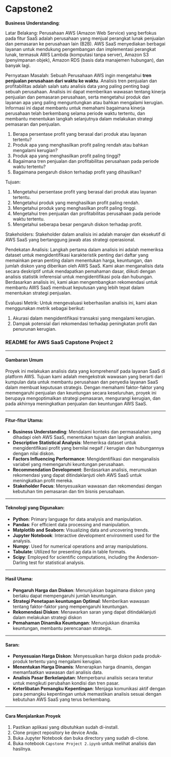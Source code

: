# Capstone2

**Business Understanding**:

Latar Belakang:
Perusahaan AWS (Amazon Web Service) yang berfokus pada fitur SaaS adalah perusahaan yang menjual perangkat lunak penjualan dan pemasaran ke perusahaan lain (B2B). AWS SaaS menyediakan berbagai layanan untuk mendukung pengembangan dan implementasi perangkat lunak, termasuk AWS Lambda (komputasi tanpa server), Amazon S3 (penyimpanan objek), Amazon RDS (basis data manajemen hubungan), dan banyak lagi. 

Pernyataan Masalah:
Sebuah Perusahaan AWS ingin mengetahui **tren penjualan perusahaan dari waktu ke waktu**. Analisis tren penjualan dan profitabilitas adalah salah satu analisis data yang paling penting bagi sebuah perusahaan. Analisis ini dapat memberikan wawasan tentang kinerja penjualan dan pemasaran perusahaan, serta mengetahui produk dan layanan apa yang paling menguntungkan atau bahkan mengalami kerugian. Informasi ini dapat membantu untuk memahami bagaimana kinerja perusahaan telah berkembang selama periode waktu tertentu, dan membantu menentukan langkah selanjutnya dalam melakukan strategi pemasaran dan penjualan.

1. Berapa persentase profit yang berasal dari produk atau layanan tertentu?
2. Produk apa yang menghasilkan profit paling rendah atau bahkan mengalami kerugian?
3. Produk apa yang menghasilkan profit paling tinggi?
4. Bagaimana tren penjualan dan profitabilitas perusahaan pada periode waktu tertentu?
5. Bagaimana pengaruh diskon terhadap profit yang dihasilkan?

Tujuan:
1. Mengetahui persentase profit yang berasal dari produk atau layanan tertentu.
2. Mengetahui produk yang menghasilkan profit paling rendah.
3. Mengetahui produk yang menghasilkan profit paling tinggi.
4. Mengetahui tren penjualan dan profitabilitas perusahaan pada periode waktu tertentu.
5. Mengetahui seberapa besar pengaruh diskon terhadap profit.

Stakeholders: Stakeholder dalam analisis ini adalah manajer dan eksekutif di AWS SaaS yang bertanggung jawab atas strategi operasional.

Pendekatan Analisis:
Langkah pertama dalam analisis ini adalah memeriksa dataset untuk mengidentifikasi karakteristik penting dari daftar yang memainkan peran penting dalam menentukan harga, keuntungan, dan jumlah diskon yang diberikan oleh AWS SaaS. Kami akan menganalisis data secara deskriptif untuk mendapatkan pemahaman dasar, diikuti dengan analisis statistik inferensial untuk mengidentifikasi pola dan hubungan. Berdasarkan analisis ini, kami akan mengembangkan rekomendasi untuk membantu AWS SaaS membuat keputusan yang lebih tepat dalam menentukan strategi penjualan.

Evaluasi Metrik:
Untuk mengevaluasi keberhasilan analisis ini, kami akan menggunakan metrik sebagai berikut:

1. Akurasi dalam mengidentifikasi transaksi yang mengalami kerugian.
2. Dampak potensial dari rekomendasi terhadap peningkatan profit dan penurunan kerugian.


### README for AWS SaaS Capstone Project 2

---

#### Gambaran Umum
Proyek ini melakukan analisis data yang komprehensif pada layanan SaaS di platform AWS. Tujuan kami adalah mengekstrak wawasan yang berarti dari kumpulan data untuk membantu perusahaan dan penyedia layanan SaaS dalam membuat keputusan strategis. Dengan memahami faktor-faktor yang memengaruhi penjualan dan keuntungan secara keseluruhan, proyek ini berupaya mengoptimalkan strategi pemasaran, mengurangi kerugian, dan pada akhirnya meningkatkan penjualan dan keuntungan AWS SaaS.

---

#### Fitur-fitur Utama:

- **Business Understanding**: Mendalami konteks dan permasalahan yang dihadapi oleh AWS SaaS, menentukan tujuan dan langkah analisis.
- **Descriptive Statistical Analysis**: Memeriksa dataset untuk mengidentifikasi profit yang bernilai negaif / kerugian dan hubungannya dengan nilai diskon.
- **Factors Influencing Performance**: Mengidentifikasi dan menganalisis variabel yang memengaruhi keuntungan perusahaan.
- **Recommendation Development**: Berdasarkan analisis, merumuskan rekomendasi yang dapat ditindaklanjuti oleh AWS SaaS untuk meningkatkan profit mereka.
- **Stakeholder Focus**: Menyesuaikan wawasan dan rekomendasi dengan kebutuhan tim pemasaran dan tim bisnis perusahaan.

---

#### Teknologi yang Digunakan:

- **Python**: Primary language for data analysis and manipulation.
- **Pandas**: For efficient data processing and manipulation.
- **Matplotlib and Seaborn**: Visualizing data and uncovering trends.
- **Jupyter Notebook**: Interactive development environment used for the analysis.
- **Numpy**: Used for numerical operations and array manipulations.
- **Tabulate**: Utilized for presenting data in table formats.
- **Scipy**: Employed for scientific computations, including the Anderson-Darling test for statistical analysis.


---

#### Hasil Utama:

- **Pengaruh Harga dan Diskon**: Menunjukkan bagaimana diskon yang berlaku dapat mempengaruhi jumlah keuntungan.
- **Strategi Penetapan keuntungan Optimal**: Memberikan wawasan tentang faktor-faktor yang mempengaruhi keuntungan.
- **Rekomendasi Diskon**: Menawarkan saran yang dapat ditindaklanjuti dalam melakukan strategi diskon
- **Pemahaman Dinamika Keuntungan**: Menunjukkan dinamika keuntungan, membantu perencanaan strategis.

---

#### Saran:

- **Penyesuaian Harga Diskon**: Menyesuaikan harga diskon pada produk-produk tertentu yang mengalami kerugian.
- **Menentukan Harga Dinamis**: Menerapkan harga dinamis, dengan memanfaatkan wawasan dari analisis data.
- **Analisis Pasar Berkelanjutan**: Memperbarui analisis secara teratur untuk mengikuti perubahan kondisi dan tren pasar.
- **Keterlibatan Pemangku Kepentingan**: Menjaga komunikasi aktif dengan para pemangku kepentingan untuk memastikan analisis sesuai dengan kebutuhan AWS SaaS yang terus berkembang.

---

#### Cara Menjalankan Proyek

1. Pastikan aplikasi yang dibutuhkan sudah di-install.
2. Clone project repository ke device Anda.
3. Buka Jupyter Notebook dan buka directory yang sudah di-clone.
4. Buka notebook `Capstone Project 2.ipynb` untuk melihat analisis dan hasilnya.

